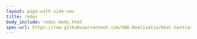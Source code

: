 ```yaml
---
layout: page-with-side-nav
title: redoc
body_include: redoc-body.html
spec-url: https://raw.githubusercontent.com/VNG-Realisatie/Haal-Centraal-HR-bevragen/develop/specificatie/genereervariant/openapi.yaml
---
```

<redoc spec-url='{{ page.spec-url}}'></redoc>
